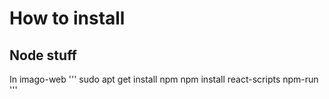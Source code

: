 # How to install

## Node stuff
In imago-web
'''
sudo apt get install npm
npm install react-scripts
npm-run
'''
